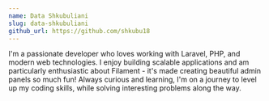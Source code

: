 ```yaml
---
name: Data Shkubuliani
slug: data-shkubuliani
github_url: https://github.com/shkubu18
---
```


I'm a passionate developer who loves working with Laravel, PHP, and modern web technologies. I enjoy building scalable applications and am particularly enthusiastic about Filament - it's made creating beautiful admin panels so much fun! Always curious and learning, I'm on a journey to level up my coding skills, while solving interesting problems along the way.
